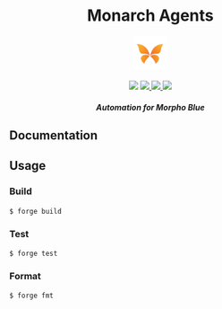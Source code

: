 <div align="center">
  <h1 > Monarch Agents</h1>
  
  <img height=60 src="./docs/logo.png"/>
  <br/>
  <br/>
  <a href="https://github.com/foundry-rs/foundry"><img src="https://img.shields.io/static/v1?label=foundry-rs&message=foundry&color=blue&logo=github"/></a>
  <a href=https://github.com/monarch-xyz/monarch-agents/actions/workflows/slither.yml""><img src="https://github.com/monarch-xyz/monarch-agents/actions/workflows/slither.yml/badge.svg?branch=master" > </a>
  <a href=https://github.com/monarch-xyz/monarch-agents/actions/workflows/ci.yml""><img src="https://github.com/monarch-xyz/monarch-agents/actions/workflows/ci.yml/badge.svg?branch=master"> </a>

  <a href="https://codecov.io/gh/monarch-xyz/monarch-agents" >
<img src="https://codecov.io/gh/monarch-xyz/monarch-agents/graph/badge.svg?token=NPTETDZ4K2"/>
</a>
  <h5 align="center"> Automation for Morpho Blue</h5>
  
</div>

## Documentation

## Usage

### Build

```shell
$ forge build
```

### Test

```shell
$ forge test
```

### Format

```shell
$ forge fmt
```
